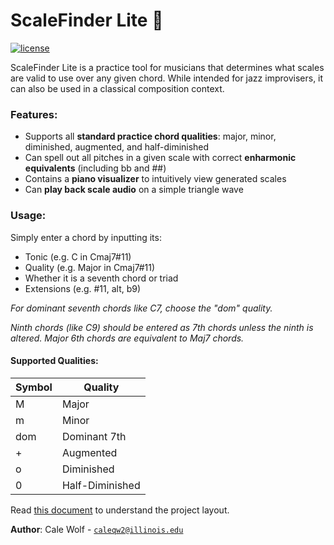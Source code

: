 # ScaleFinder Lite :musical_note:

[![license](https://img.shields.io/badge/license-MIT-green)](LICENSE)



ScaleFinder Lite is a practice tool for musicians that determines what scales are valid to use over any given chord. While intended for
jazz improvisers, it can also be used in a classical composition context.

### Features:

- Supports all **standard practice chord qualities**: major, minor, diminished, augmented, and half-diminished
- Can spell out all pitches in a given scale with correct **enharmonic equivalents** (including bb and ##)
- Contains a **piano visualizer** to intuitively view generated scales
- Can **play back scale audio** on a simple triangle wave

### Usage:

Simply enter a chord by inputting its:
- Tonic (e.g. C in Cmaj7#11)
- Quality (e.g. Major in Cmaj7#11)
- Whether it is a seventh chord or triad
- Extensions (e.g. #11, alt, b9)    
    
*For dominant seventh chords like C7, choose the "dom" quality.*

*Ninth chords (like C9) should be entered as 7th chords unless the ninth is altered. Major 6th chords are equivalent
to Maj7 chords.*

#### Supported Qualities:

| Symbol | Quality |
| ------------ | ------------- |
| M | Major |
| m | Minor | 
| dom | Dominant 7th |
| + | Augmented |
| o | Diminished |
| 0 | Half-Diminished |


Read [this document](https://cliutils.gitlab.io/modern-cmake/chapters/basics/structure.html) to understand the project
layout.

**Author**: Cale Wolf - [`caleqw2@illinois.edu`](mailto:caleqw2@illinois.edu)